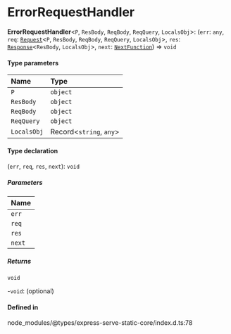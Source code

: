 # ErrorRequestHandler

 **ErrorRequestHandler**<`P`, `ResBody`, `ReqBody`, `ReqQuery`, `LocalsObj`\>: (`err`: `any`, `req`: [`Request`](../interfaces/Request-1.md)<`P`, `ResBody`, `ReqBody`, `ReqQuery`, `LocalsObj`\>, `res`: [`Response`](../interfaces/Response.md)<`ResBody`, `LocalsObj`\>, `next`: [`NextFunction`](../interfaces/NextFunction.md)) => `void`

#### Type parameters

| Name | Type |
| :------ | :------ |
| `P` | `object` |
| `ResBody` | `object` |
| `ReqBody` | `object` |
| `ReqQuery` | `object` |
| `LocalsObj` | Record<`string`, `any`\> |

#### Type declaration

(`err`, `req`, `res`, `next`): `void`

##### Parameters

| Name |
| :------ |
| `err` | `any` |
| `req` | [`Request`](../interfaces/Request-1.md)<`P`, `ResBody`, `ReqBody`, `ReqQuery`, `LocalsObj`\> |
| `res` | [`Response`](../interfaces/Response.md)<`ResBody`, `LocalsObj`\> |
| `next` | [`NextFunction`](../interfaces/NextFunction.md) |

##### Returns

`void`

-`void`: (optional) 

#### Defined in

node_modules/@types/express-serve-static-core/index.d.ts:78
